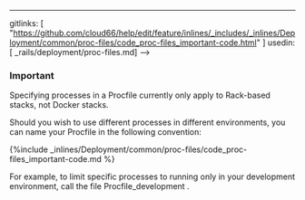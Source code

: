 ---
gitlinks: [ "https://github.com/cloud66/help/edit/feature/inlines/_includes/_inlines/Deployment/common/proc-files/code_proc-files_important-code.html" ]
 usedin: [ _rails/deployment/proc-files.md] -->


### Important

Specifying processes in a Procfile currently only apply to Rack-based stacks, not Docker stacks.




Should you wish to use different processes in different environments, you can name your Procfile in the following convention:



{%include _inlines/Deployment/common/proc-files/code_proc-files_important-code.md %}




For example, to limit specific processes to running only in your development environment, call the file 
Procfile_development
.

